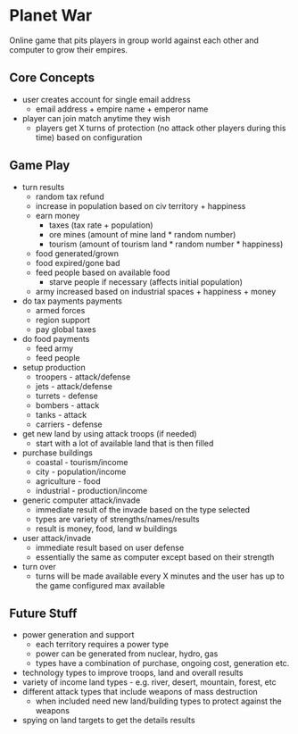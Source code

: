 # Planet War
Online game that pits players in group world against each other and computer to grow their empires.

## Core Concepts
- user creates account for single email address
	- email address + empire name + emperor name
- player can join match anytime they wish
	- players get X turns of protection (no attack other players during this time) based on configuration

## Game Play
- turn results
	- random tax refund
	- increase in population based on civ territory + happiness
	- earn money
		- taxes (tax rate + population)
		- ore mines (amount of mine land &ast; random number)
		- tourism (amount of tourism land &ast; random number &ast; happiness)
	- food generated/grown
	- food expired/gone bad
	- feed people based on available food
		- starve people if necessary (affects initial population)
	- army increased based on industrial spaces + happiness + money
- do tax payments payments
	- armed forces
	- region support
	- pay global taxes
- do food payments
	- feed army
	- feed people
- setup production
	- troopers - attack/defense
	- jets - attack/defense
	- turrets - defense
	- bombers - attack
	- tanks - attack
	- carriers - defense
- get new land by using attack troops (if needed)
	- start with a lot of available land that is then filled
- purchase buildings
	- coastal - tourism/income
	- city - population/income
	- agriculture - food
	- industrial - production/income
- generic computer attack/invade
	- immediate result of the invade based on the type selected
	- types are variety of strengths/names/results
	- result is money, food, land w buildings
- user attack/invade
	- immediate result based on user defense
	- essentially the same as computer except based on their strength
- turn over
	- turns will be made available every X minutes and the user has up to the game configured max available

## Future Stuff
 - power generation and support
	- each territory requires a power type
	- power can be generated from nuclear, hydro, gas
	- types have a combination of purchase, ongoing cost, generation etc.
- technology types to improve troops, land and overall results
- variety of income land types - e.g. river, desert, mountain, forest, etc
- different attack types that include weapons of mass destruction
	- when included need new land/building types to protect against the weapons
- spying on land targets to get the details results
